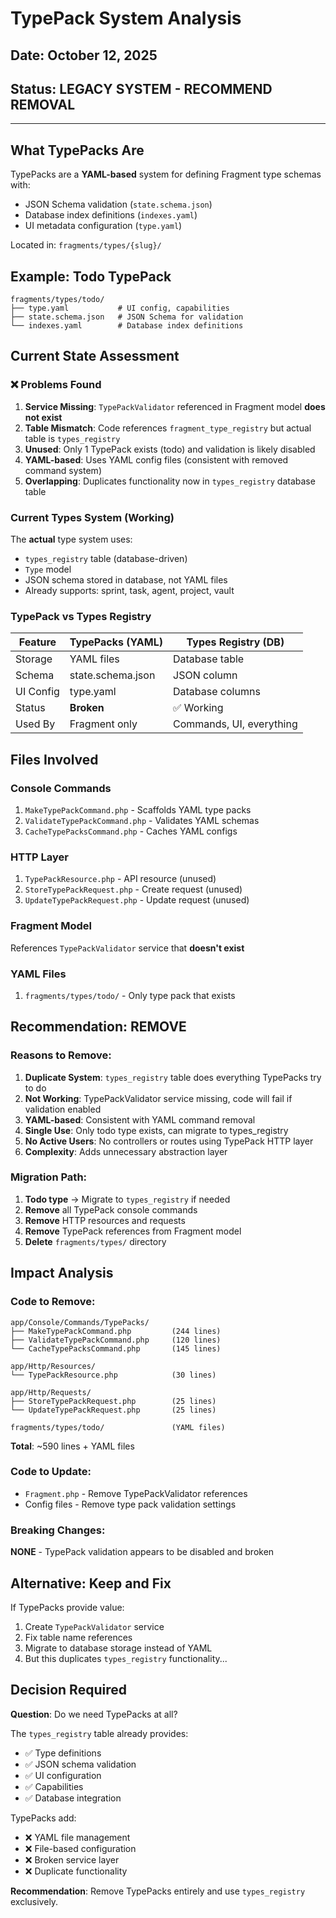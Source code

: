 # TypePack System Analysis
## Date: October 12, 2025
## Status: LEGACY SYSTEM - RECOMMEND REMOVAL

---

## What TypePacks Are

TypePacks are a **YAML-based** system for defining Fragment type schemas with:
- JSON Schema validation (`state.schema.json`)
- Database index definitions (`indexes.yaml`)
- UI metadata configuration (`type.yaml`)

Located in: `fragments/types/{slug}/`

## Example: Todo TypePack

```
fragments/types/todo/
├── type.yaml           # UI config, capabilities
├── state.schema.json   # JSON Schema for validation
└── indexes.yaml        # Database index definitions
```

## Current State Assessment

### ❌ Problems Found

1. **Service Missing**: `TypePackValidator` referenced in Fragment model **does not exist**
2. **Table Mismatch**: Code references `fragment_type_registry` but actual table is `types_registry`
3. **Unused**: Only 1 TypePack exists (todo) and validation is likely disabled
4. **YAML-based**: Uses YAML config files (consistent with removed command system)
5. **Overlapping**: Duplicates functionality now in `types_registry` database table

### Current Types System (Working)

The **actual** type system uses:
- `types_registry` table (database-driven)
- `Type` model
- JSON schema stored in database, not YAML files
- Already supports: sprint, task, agent, project, vault

### TypePack vs Types Registry

| Feature | TypePacks (YAML) | Types Registry (DB) |
|---------|------------------|---------------------|
| Storage | YAML files | Database table |
| Schema | state.schema.json | JSON column |
| UI Config | type.yaml | Database columns |
| Status | **Broken** | ✅ Working |
| Used By | Fragment only | Commands, UI, everything |

## Files Involved

### Console Commands
1. `MakeTypePackCommand.php` - Scaffolds YAML type packs
2. `ValidateTypePackCommand.php` - Validates YAML schemas
3. `CacheTypePacksCommand.php` - Caches YAML configs

### HTTP Layer
1. `TypePackResource.php` - API resource (unused)
2. `StoreTypePackRequest.php` - Create request (unused)
3. `UpdateTypePackRequest.php` - Update request (unused)

### Fragment Model
References `TypePackValidator` service that **doesn't exist**

### YAML Files
1. `fragments/types/todo/` - Only type pack that exists

## Recommendation: REMOVE

### Reasons to Remove:

1. **Duplicate System**: `types_registry` table does everything TypePacks try to do
2. **Not Working**: TypePackValidator service missing, code will fail if validation enabled
3. **YAML-based**: Consistent with YAML command removal
4. **Single Use**: Only todo type exists, can migrate to types_registry
5. **No Active Users**: No controllers or routes using TypePack HTTP layer
6. **Complexity**: Adds unnecessary abstraction layer

### Migration Path:

1. **Todo type** → Migrate to `types_registry` if needed
2. **Remove** all TypePack console commands
3. **Remove** HTTP resources and requests
4. **Remove** TypePack references from Fragment model
5. **Delete** `fragments/types/` directory

## Impact Analysis

### Code to Remove:
```
app/Console/Commands/TypePacks/
├── MakeTypePackCommand.php         (244 lines)
├── ValidateTypePackCommand.php     (120 lines)
└── CacheTypePacksCommand.php       (145 lines)

app/Http/Resources/
└── TypePackResource.php            (30 lines)

app/Http/Requests/
├── StoreTypePackRequest.php        (25 lines)
└── UpdateTypePackRequest.php       (25 lines)

fragments/types/todo/               (YAML files)
```

**Total**: ~590 lines + YAML files

### Code to Update:
- `Fragment.php` - Remove TypePackValidator references
- Config files - Remove type pack validation settings

### Breaking Changes:
**NONE** - TypePack validation appears to be disabled and broken

## Alternative: Keep and Fix

If TypePacks provide value:

1. Create `TypePackValidator` service
2. Fix table name references
3. Migrate to database storage instead of YAML
4. But this duplicates `types_registry` functionality...

## Decision Required

**Question**: Do we need TypePacks at all?

The `types_registry` table already provides:
- ✅ Type definitions
- ✅ JSON schema validation
- ✅ UI configuration
- ✅ Capabilities
- ✅ Database integration

TypePacks add:
- ❌ YAML file management
- ❌ File-based configuration
- ❌ Broken service layer
- ❌ Duplicate functionality

**Recommendation**: Remove TypePacks entirely and use `types_registry` exclusively.